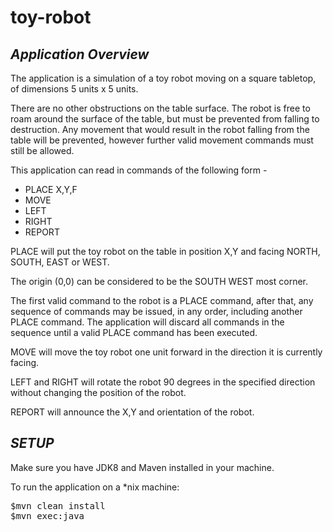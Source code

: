 # toy-robot
## ***Application Overview***

The application is a simulation of a toy robot moving on a square tabletop, of dimensions 5 units x 5 units.

There are no other obstructions on the table surface.
The robot is free to roam around the surface of the table, but must be prevented from falling to destruction. Any movement
that would result in the robot falling from the table will be prevented, however further valid movement commands must still
be allowed.

This application can read in commands of the following form -
* PLACE X,Y,F
* MOVE
* LEFT
* RIGHT
* REPORT

PLACE will put the toy robot on the table in position X,Y and facing NORTH, SOUTH, EAST or WEST.

The origin (0,0) can be considered to be the SOUTH WEST most corner.

The first valid command to the robot is a PLACE command, after that, any sequence of commands may be issued, in any order, including another PLACE command. The application will discard all commands in the sequence until a valid PLACE command has been executed.

MOVE will move the toy robot one unit forward in the direction it is currently facing.

LEFT and RIGHT will rotate the robot 90 degrees in the specified direction without changing the position of the robot.

REPORT will announce the X,Y and orientation of the robot.

## ***SETUP***

Make sure you have JDK8 and Maven installed in your machine. 

To run the application on a *nix machine:
<pre>
$mvn clean install
$mvn exec:java
</pre>

